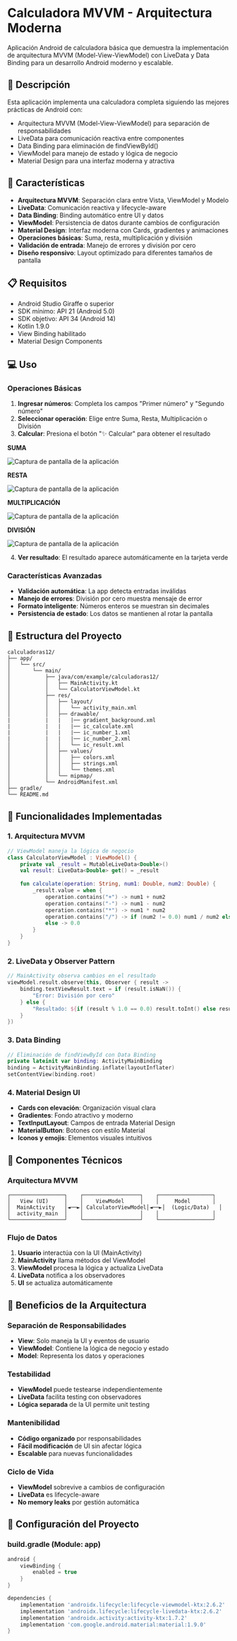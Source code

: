 # **Calculadora MVVM - Arquitectura Moderna**

Aplicación Android de calculadora básica que demuestra la implementación de arquitectura MVVM (Model-View-ViewModel) con LiveData y Data Binding para un desarrollo Android moderno y escalable.

## **📱 Descripción**

Esta aplicación implementa una calculadora completa siguiendo las mejores prácticas de Android con:
* Arquitectura MVVM (Model-View-ViewModel) para separación de responsabilidades
* LiveData para comunicación reactiva entre componentes
* Data Binding para eliminación de findViewById()
* ViewModel para manejo de estado y lógica de negocio
* Material Design para una interfaz moderna y atractiva

## **🚀 Características**

* **Arquitectura MVVM**: Separación clara entre Vista, ViewModel y Modelo
* **LiveData**: Comunicación reactiva y lifecycle-aware
* **Data Binding**: Binding automático entre UI y datos
* **ViewModel**: Persistencia de datos durante cambios de configuración
* **Material Design**: Interfaz moderna con Cards, gradientes y animaciones
* **Operaciones básicas**: Suma, resta, multiplicación y división
* **Validación de entrada**: Manejo de errores y división por cero
* **Diseño responsivo**: Layout optimizado para diferentes tamaños de pantalla

## **📋 Requisitos**

* Android Studio Giraffe o superior
* SDK mínimo: API 21 (Android 5.0)
* SDK objetivo: API 34 (Android 14)
* Kotlin 1.9.0
* View Binding habilitado
* Material Design Components

## **💻 Uso**

### **Operaciones Básicas**
1. **Ingresar números**: Completa los campos "Primer número" y "Segundo número"
2. **Seleccionar operación**: Elige entre Suma, Resta, Multiplicación o División
3. **Calcular**: Presiona el botón "✨ Calcular" para obtener el resultado

**SUMA**

![Captura de pantalla de la aplicación](img/1.png)


**RESTA**

![Captura de pantalla de la aplicación](img/2.png)


**MULTIPLICACIÓN**

![Captura de pantalla de la aplicación](img/3.png)


**DIVISIÓN**

![Captura de pantalla de la aplicación](img/4.png)

4. **Ver resultado**: El resultado aparece automáticamente en la tarjeta verde

### **Características Avanzadas**
* **Validación automática**: La app detecta entradas inválidas
* **Manejo de errores**: División por cero muestra mensaje de error
* **Formato inteligente**: Números enteros se muestran sin decimales
* **Persistencia de estado**: Los datos se mantienen al rotar la pantalla

## **📂 Estructura del Proyecto**

```
calculadoras12/
├── app/
│   └── src/
│       └── main/
│           ├── java/com/example/calculadoras12/
│           │   ├── MainActivity.kt
│           │   └── CalculatorViewModel.kt
│           ├── res/
│           │   ├── layout/
│           │   │   └── activity_main.xml
│           │   ├── drawable/
|           |   |   |── gradient_background.xml
|           |   |   |── ic_calculate.xml
|           |   |   |── ic_number_1.xml
|           |   |   |── ic_number_2.xml
│           │   │   └── ic_result.xml
│           │   ├── values/
│           │   │   ├── colors.xml
│           │   │   ├── strings.xml
│           │   │   └── themes.xml
│           │   └── mipmap/
│           └── AndroidManifest.xml
├── gradle/
└── README.md
```

## **🎯 Funcionalidades Implementadas**

### **1. Arquitectura MVVM**
```kotlin
// ViewModel maneja la lógica de negocio
class CalculatorViewModel : ViewModel() {
    private val _result = MutableLiveData<Double>()
    val result: LiveData<Double> get() = _result
    
    fun calculate(operation: String, num1: Double, num2: Double) {
        _result.value = when {
            operation.contains("+") -> num1 + num2
            operation.contains("-") -> num1 - num2
            operation.contains("*") -> num1 * num2
            operation.contains("/") -> if (num2 != 0.0) num1 / num2 else Double.NaN
            else -> 0.0
        }
    }
}
```

### **2. LiveData y Observer Pattern**
```kotlin
// MainActivity observa cambios en el resultado
viewModel.result.observe(this, Observer { result ->
    binding.textViewResult.text = if (result.isNaN()) {
        "Error: División por cero"
    } else {
        "Resultado: ${if (result % 1.0 == 0.0) result.toInt() else result}"
    }
})
```

### **3. Data Binding**
```kotlin
// Eliminación de findViewById con Data Binding
private lateinit var binding: ActivityMainBinding
binding = ActivityMainBinding.inflate(layoutInflater)
setContentView(binding.root)
```

### **4. Material Design UI**
- **Cards con elevación**: Organización visual clara
- **Gradientes**: Fondo atractivo y moderno
- **TextInputLayout**: Campos de entrada Material Design
- **MaterialButton**: Botones con estilo Material
- **Iconos y emojis**: Elementos visuales intuitivos

## **🔧 Componentes Técnicos**

### **Arquitectura MVVM**
```
┌─────────────────┐    ┌──────────────────┐    ┌─────────────────┐
│   View (UI)     │    │    ViewModel     │    │     Model       │
│  MainActivity   │◄──►│ CalculatorViewModel│◄──►│  (Logic/Data)   │
│  activity_main  │    │                  │    │                 │
└─────────────────┘    └──────────────────┘    └─────────────────┘
```

### **Flujo de Datos**
1. **Usuario** interactúa con la UI (MainActivity)
2. **MainActivity** llama métodos del ViewModel
3. **ViewModel** procesa la lógica y actualiza LiveData
4. **LiveData** notifica a los observadores
5. **UI** se actualiza automáticamente


## **🚀 Beneficios de la Arquitectura**

### **Separación de Responsabilidades**
- **View**: Solo maneja la UI y eventos de usuario
- **ViewModel**: Contiene la lógica de negocio y estado
- **Model**: Representa los datos y operaciones

### **Testabilidad**
- **ViewModel** puede testearse independientemente
- **LiveData** facilita testing con observadores
- **Lógica separada** de la UI permite unit testing

### **Mantenibilidad**
- **Código organizado** por responsabilidades
- **Fácil modificación** de UI sin afectar lógica
- **Escalable** para nuevas funcionalidades

### **Ciclo de Vida**
- **ViewModel** sobrevive a cambios de configuración
- **LiveData** es lifecycle-aware
- **No memory leaks** por gestión automática

## **🔧 Configuración del Proyecto**

### **build.gradle (Module: app)**
```gradle
android {
    viewBinding {
        enabled = true
    }
}

dependencies {
    implementation 'androidx.lifecycle:lifecycle-viewmodel-ktx:2.6.2'
    implementation 'androidx.lifecycle:lifecycle-livedata-ktx:2.6.2'
    implementation 'androidx.activity:activity-ktx:1.7.2'
    implementation 'com.google.android.material:material:1.9.0'
}
```


